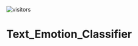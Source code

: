 ![visitors](https://visitor-badge.laobi.icu/badge?page_id=AlexTYJ.Text_Emotion_Classifier)

# Text_Emotion_Classifier
